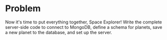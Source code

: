 # Problem
Now it's time to put everything together, Space Explorer! Write the complete server-side code to connect to MongoDB, define a schema for planets, save a new planet to the database, and set up the server.
